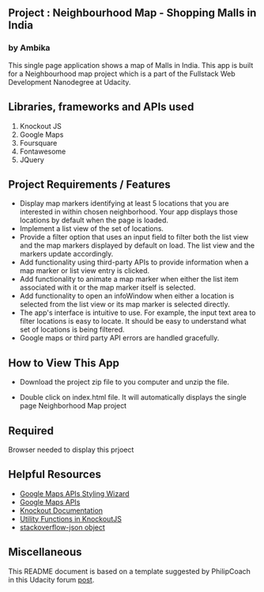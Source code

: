 ## Project : Neighbourhood Map - Shopping Malls in India
### by Ambika
This single page application shows a map of Malls in India. This app is built for a Neighbourhood map project which is a part of the Fullstack Web Development Nanodegree at Udacity.

## Libraries, frameworks and APIs used
1. Knockout JS
2. Google Maps
3. Foursquare 
4. Fontawesome
5. JQuery

## Project Requirements / Features

* Display map markers identifying at least 5 locations that you are interested in within chosen neighborhood. Your app displays those locations by default when the page is loaded.
* Implement a list view of the set of locations.
* Provide a filter option that uses an input field to filter both the list view and the map markers displayed by default on load. The list view and the markers update accordingly.
* Add functionality using third-party APIs to provide information when a map marker or list view entry is clicked.
* Add functionality to animate a map marker when either the list item associated with it or the map marker itself is selected.
* Add functionality to open an infoWindow when either a location is selected from the list view or its map marker is selected directly.
* The app's interface is intuitive to use. For example, the input text area to filter locations is easy to locate. It should be easy to understand what set of locations is being filtered.
* Google maps or third party API errors are handled gracefully.

## How to View This App

* Download the project zip file to you computer and unzip the file.

* Double click on index.html file. It will automatically displays the single page Neighborhood Map project

## Required

Browser needed to display this prjoect

## Helpful Resources

* [Google Maps APIs Styling Wizard](https://mapstyle.withgoogle.com/)
* [Google Maps APIs](https://developers.google.com/maps/)
* [Knockout Documentation](http://knockoutjs.com/documentation/introduction.html)
* [Utility Functions in KnockoutJS](http://www.knockmeout.net/2011/04/utility-functions-in-knockoutjs.html)
* [stackoverflow-json object](https://stackoverflow.com/questions/20117148/how-to-create-json-object-using-string?utm_medium=organic&utm_source=google_rich_qa&utm_campaign=google_rich_qa)


## Miscellaneous

This README document is based on a template suggested by PhilipCoach in this
Udacity forum [post](https://discussions.udacity.com/t/readme-files-in-project-1/23524). 
